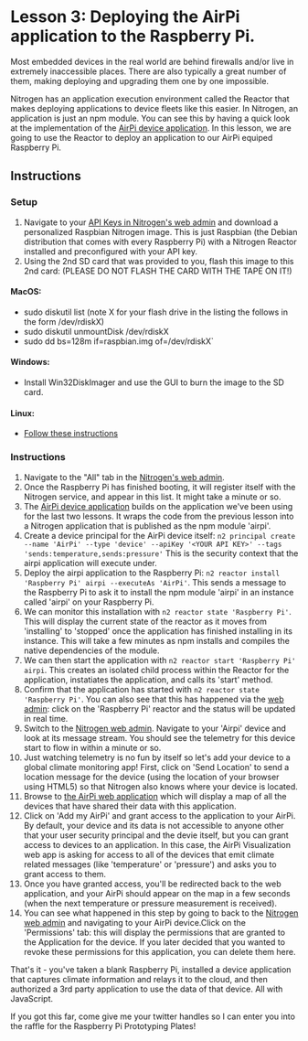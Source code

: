 # Lesson 3: Deploying the AirPi application to the Raspberry Pi.

Most embedded devices in the real world are behind firewalls and/or live in extremely inaccessible places. There are also typically a great number of them, making deploying and upgrading them one by one impossible.

Nitrogen has an application execution environment called the Reactor that makes deploying applications to device fleets like this easier. In Nitrogen, an application is just an npm module. You can see this by having a quick look at the implementation of the [AirPi device application](http://github.com/nitrogenjs/apps/device/airpi). In this lesson, we are going to use the Reactor to deploy an application to our AirPi equiped Raspberry Pi.  

## Instructions

### Setup

1. Navigate to your [API Keys in Nitrogen's web admin](http://admin.nitrogen.io/#/apikeys) and download a personalized Raspbian Nitrogen image. This is just Raspbian (the Debian distribution that comes with every Raspberry Pi) with a Nitrogen Reactor installed and preconfigured with your API key.
2. Using the 2nd SD card that was provided to you, flash this image to this 2nd card:  (PLEASE DO NOT FLASH THE CARD WITH THE TAPE ON IT!)

#### MacOS: 
  + sudo diskutil list (note X for your flash drive in the listing the follows in the form /dev/rdiskX)
  + sudo diskutil unmountDisk /dev/rdiskX 
  + sudo dd bs=128m if=raspbian.img of=/dev/rdiskX`

#### Windows:
  + Install Win32DiskImager and use the GUI to burn the image to the SD card.

#### Linux:
  + [Follow these instructions](http://xmodulo.com/2013/11/write-raspberry-pi-image-sd-card.html)

### Instructions

1. Navigate to the "All" tab in the [Nitrogen's web admin](https://admin.nitrogen.io).
2. Once the Raspberry Pi has finished booting, it will register itself with the Nitrogen service, and appear in this list.  It might take a minute or so.
3. The [AirPi device application](https://github.com/nitrogenjs/apps/tree/master/device/airpi) builds on the application we've been using for the last two lessons. It wraps the code from the previous lesson into a Nitrogen application that is published as the npm module 'airpi'.
4. Create a device principal for the AirPi device itself: `n2 principal create --name 'AirPi' --type 'device' --apiKey '<YOUR API KEY>' --tags 'sends:temperature,sends:pressure'` This is the security context that the airpi application will execute under.
5. Deploy the airpi application to the Raspberry Pi: `n2 reactor install 'Raspberry Pi' airpi --executeAs 'AirPi'`. This sends a message to the Raspberry Pi to ask it to install the npm module 'airpi' in an instance called 'airpi' on your Raspberry Pi.
6. We can monitor this installation with `n2 reactor state 'Raspberry Pi'`. This will display the current state of the reactor as it moves from 'installing' to 'stopped' once the application has finished installing in its instance. This will take a few minutes as npm installs and compiles the native dependencies of the module.
7. We can then start the application with `n2 reactor start 'Raspberry Pi' airpi`. This creates an isolated child process within the Reactor for the application, instatiates the application, and calls its 'start' method.
8. Confirm that the application has started with `n2 reactor state 'Raspberry Pi'`. You can also see that this has happened via the [web admin](https://admin.nitrogen.io): click on the 'Raspberry Pi' reactor and the status will be updated in real time.
8. Switch to the [Nitrogen web admin](https://admin.nitrogen.io). Navigate to your 'Airpi' device and look at its message stream. You should see the telemetry for this device start to flow in within a minute or so.
9. Just watching telemetry is no fun by itself so let's add your device to a global climate monitoring app! First, click on 'Send Location' to send a location message for the device (using the location of your browser using HTML5) so that Nitrogen also knows where your device is located.
10. Browse to [the AirPi web application](http://airpi.cloudapp.net/index.html) which will display a map of all the devices that have shared their data with this application.
10. Click on 'Add my AirPi' and grant access to the application to your AirPi. By default, your device and its data is not accessible to anyone other that your user security principal and the devie itself, but you can grant access to devices to an application. In this case, the AirPi Visualization web app is asking for access to all of the devices that emit climate related messages (like 'temperature' or 'pressure') and asks you to grant access to them.
11. Once you have granted access, you'll be redirected back to the web application, and your AirPi should appear on the map in a few seconds (when the next temperature or pressure measurement is received).
12. You can see what happened in this step by going to back to the [Nitrogen web admin](https://admin.nitrogen.io) and navigating to your AirPi device.Click on the 'Permissions' tab: this will display the permissions that are granted to the Application for the device. If you later decided that you wanted to revoke these permissions for this application, you can delete them here.

That's it - you've taken a blank Raspberry Pi, installed a device application that captures climate information and relays it to the cloud, and then authorized a 3rd party application to use the data of that device. All with JavaScript.

If you got this far, come give me your twitter handles so I can enter you into the raffle for the Raspberry Pi Prototyping Plates!
